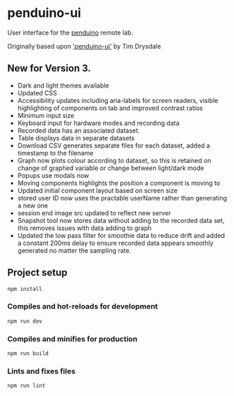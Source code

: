 # penduino-ui

User interface for the [penduino](https://github.com/practable/penduino) remote lab.

Originally based upon ['penduino-ui'](https://github.com/timdrysdale/penduino-ui) by Tim Drysdale


## New for Version 3.

- Dark and light themes available
- Updated CSS
- Accessibility updates including aria-labels for screen readers, visible highlighting of components on tab and improved contrast ratios
- Minimum input size
- Keyboard input for hardware modes and recording data
- Recorded data has an associated dataset.
- Table displays data in separate datasets
- Download CSV generates separate files for each dataset, added a timestamp to the filename
- Graph now plots colour according to dataset, so this is retained on change of graphed variable or change between light/dark mode
- Popups use modals now
- Moving components highlights the position a component is moving to
- Updated initial component layout based on screen size
- stored user ID now uses the practable userName rather than generating a new one
- session end image src updated to reflect new server
- Snapshot tool now stores data without adding to the recorded data set, this removes issues with data adding to graph
- Updated the low pass filter for smoothie data to reduce drift and added a constant 200ms delay to ensure recorded data appears smoothly generated no matter the sampling rate.

## Project setup
```
npm install
```

### Compiles and hot-reloads for development
```
npm run dev
```

### Compiles and minifies for production
```
npm run build
```

### Lints and fixes files
```
npm run lint
```

